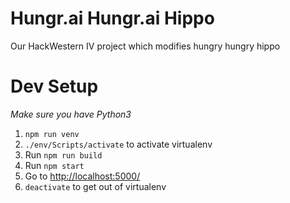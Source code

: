 # Hungr.ai Hungr.ai Hippo

Our HackWestern IV project which modifies hungry hungry hippo

# Dev Setup
*Make sure you have Python3*
1. `npm run venv`
2. `./env/Scripts/activate` to activate virtualenv
3. Run `npm run build`
4. Run `npm start`
5. Go to <a href="http://localhost:5000/" target="_blank">http://localhost:5000/</a>
6. `deactivate` to get out of virtualenv
